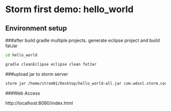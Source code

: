 # Storm first demo: hello_world

## Environment setup

###after build gradle multiple projects. generate eclipse project and build fatJar

```bash
cd hello_world

gradle cleanEclipse eclipse clean fatJar
```

###upload jar to storm server

```bash
storm jar /home/strom01/Desktop/hello_world-all.jar com.wdxxl.storm.cookbook.HelloWorldTopology stormHelloWorld
```

###Web Access

http://localhost:8080/index.html
